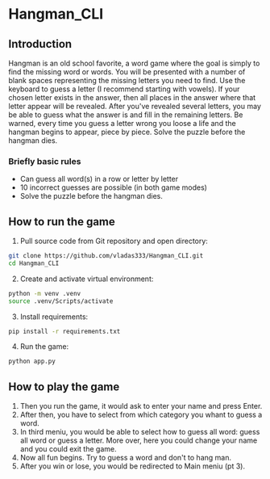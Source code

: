# Hangman_CLI
## Introduction
Hangman is an old school favorite, a word game where the goal is simply to find the missing word or words.
You will be presented with a number of blank spaces representing the missing letters you need to find.
Use the keyboard to guess a letter (I recommend starting with vowels).
If your chosen letter exists in the answer, then all places in the answer where that letter appear will be revealed.
After you've revealed several letters, you may be able to guess what the answer is and fill in the remaining letters.
Be warned, every time you guess a letter wrong you loose a life and the hangman begins to appear, piece by piece.
Solve the puzzle before the hangman dies.

### Briefly basic rules
* Can guess all word(s) in a row or letter by letter
* 10 incorrect guesses are possible (in both game modes)
* Solve the puzzle before the hangman dies.

## How to run the game
1. Pull source code from Git repository and open directory:
```bash
git clone https://github.com/vladas333/Hangman_CLI.git
cd Hangman_CLI
```

2. Create and activate virtual environment:
```bash
python -m venv .venv
source .venv/Scripts/activate
```

3. Install requirements:
```bash
pip install -r requirements.txt
```
4. Run the game:
```bash
python app.py
```

## How to play the game
1. Then you run the game, it would ask to enter your name and press Enter.
2. After then, you have to select from which category you whant to guess a word.
3. In third meniu, you would be able to select how to guess all word: guess all word or guess a letter. More over, here you could change your name and you could exit the game.
4. Now all fun begins. Try to guess a word and don't to hang man.
5. After you win or lose, you would be redirected to Main meniu (pt 3).
